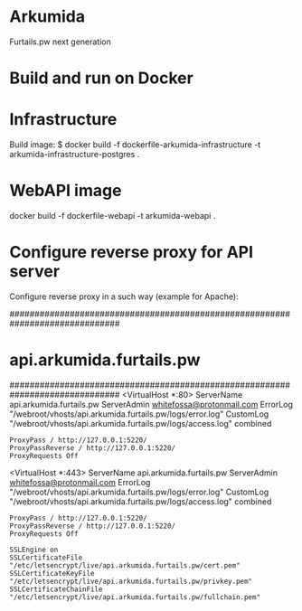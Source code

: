# Arkumida
Furtails.pw next generation

# Build and run on Docker

# Infrastructure

Build image: $ docker build -f dockerfile-arkumida-infrastructure -t arkumida-infrastructure-postgres .

# WebAPI image

docker build -f dockerfile-webapi -t arkumida-webapi .

# Configure reverse proxy for API server
Configure reverse proxy in a such way (example for Apache):

##############################################################################
#                           api.arkumida.furtails.pw                         #
##############################################################################
<VirtualHost *:80>
    ServerName api.arkumida.furtails.pw
    ServerAdmin whitefossa@protonmail.com
    ErrorLog "/webroot/vhosts/api.arkumida.furtails.pw/logs/error.log"
    CustomLog "/webroot/vhosts/api.arkumida.furtails.pw/logs/access.log" combined

    ProxyPass / http://127.0.0.1:5220/
    ProxyPassReverse / http://127.0.0.1:5220/
    ProxyRequests Off
</VirtualHost>

<VirtualHost *:443>
    ServerName api.arkumida.furtails.pw
    ServerAdmin whitefossa@protonmail.com
    ErrorLog "/webroot/vhosts/api.arkumida.furtails.pw/logs/error.log"
    CustomLog "/webroot/vhosts/api.arkumida.furtails.pw/logs/access.log" combined

    ProxyPass / http://127.0.0.1:5220/
    ProxyPassReverse / http://127.0.0.1:5220/
    ProxyRequests Off

	SSLEngine on
	SSLCertificateFile "/etc/letsencrypt/live/api.arkumida.furtails.pw/cert.pem"
	SSLCertificateKeyFile "/etc/letsencrypt/live/api.arkumida.furtails.pw/privkey.pem"
	SSLCertificateChainFile "/etc/letsencrypt/live/api.arkumida.furtails.pw/fullchain.pem"
</VirtualHost>
